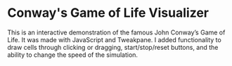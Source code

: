 # Conway's Game of Life Visualizer

This is an interactive demonstration of the famous John Conway’s Game of Life. It was made with JavaScript and Tweakpane. I added functionality to draw cells through clicking or dragging, start/stop/reset buttons, and the ability to change the speed of the simulation.
